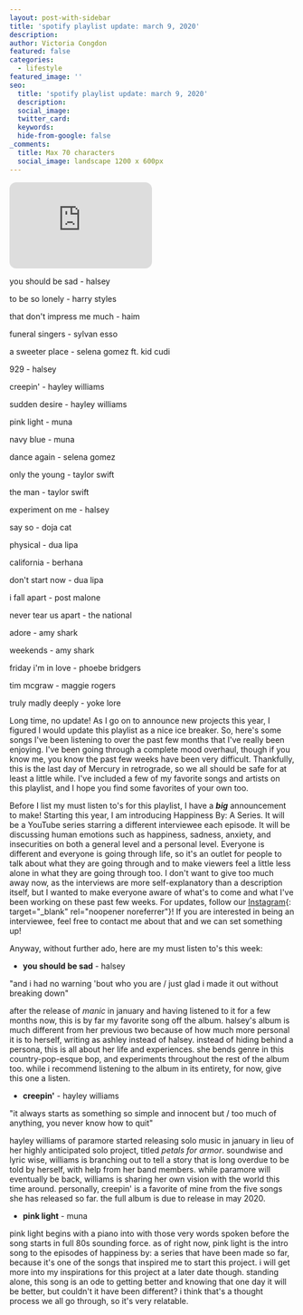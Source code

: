 ```yaml
---
layout: post-with-sidebar
title: 'spotify playlist update: march 9, 2020'
description:
author: Victoria Congdon
featured: false
categories:
  - lifestyle
featured_image: ''
seo:
  title: 'spotify playlist update: march 9, 2020'
  description:
  social_image:
  twitter_card:
  keywords:
  hide-from-google: false
_comments:
  title: Max 70 characters
  social_image: landscape 1200 x 600px
---
```

<div class="cms-embed" data-cms-embed="PGlmcmFtZSBzdHlsZT0iYm9yZGVyLXJhZGl1czoxMnB4OyIgc3JjPSJodHRwczovL29wZW4uc3BvdGlmeS5jb20vZW1iZWQvcGxheWxpc3QvM2l1R0NSa2N4MFVDZmF4djVtU2FSQz91dG1fc291cmNlPWdlbmVyYXRvciIgd2lkdGg9IjUwJSIgaGVpZ2h0PSIxNTIiIGZyYW1lYm9yZGVyPSIwIiBhbGxvd2Z1bGxzY3JlZW4gYWxsb3c9ImF1dG9wbGF5OyBjbGlwYm9hcmQtd3JpdGU7IGVuY3J5cHRlZC1tZWRpYTsgZnVsbHNjcmVlbjsgcGljdHVyZS1pbi1waWN0dXJlIiBsb2FkaW5nPSJsYXp5Ij48L2lmcmFtZT4="><iframe style="border-radius:12px;" src="https://open.spotify.com/embed/playlist/3iuGCRkcx0UCfaxv5mSaRC?utm_source=generator" width="50%" height="152" frameborder="0" allowfullscreen="" allow="autoplay; clipboard-write; encrypted-media; fullscreen; picture-in-picture" loading="lazy"></iframe></div>

you should be sad - halsey

to be so lonely - harry styles

that don't impress me much - haim

funeral singers - sylvan esso

a sweeter place - selena gomez ft. kid cudi

929 - halsey

creepin' - hayley williams

sudden desire - hayley williams

pink light - muna

navy blue - muna

dance again - selena gomez

only the young - taylor swift

the man - taylor swift

experiment on me - halsey

say so - doja cat

physical - dua lipa

california - berhana

don't start now - dua lipa

i fall apart - post malone

never tear us apart - the national

adore - amy shark

weekends - amy shark

friday i'm in love - phoebe bridgers

tim mcgraw - maggie rogers

truly madly deeply - yoke lore

Long time, no update! As I go on to announce new projects this year, I figured I would update this playlist as a nice ice breaker. So, here's some songs I've been listening to over the past few months that I've really been enjoying. I've been going through a complete mood overhaul, though if you know me, you know the past few weeks have been very difficult. Thankfully, this is the last day of Mercury in retrograde, so we all should be safe for at least a little while. I've included a few of my favorite songs and artists on this playlist, and I hope you find some favorites of your own too.

Before I list my must listen to's for this playlist, I have a ***big*** announcement to make! Starting this year, I am introducing Happiness By: A Series. It will be a YouTube series starring a different interviewee each episode. It will be discussing human emotions such as happiness, sadness, anxiety, and insecurities on both a general level and a personal level. Everyone is different and everyone is going through life, so it's an outlet for people to talk about what they are going through and to make viewers feel a little less alone in what they are going through too. I don't want to give too much away now, as the interviews are more self-explanatory than a description itself, but I wanted to make everyone aware of what's to come and what I've been working on these past few weeks. For updates, follow our [<u>Instagram</u>](https://www.instagram.com/theinbetween_blog/){: target="_blank" rel="noopener noreferrer"}! If you are interested in being an interviewee, feel free to contact me about that and we can set something up!

Anyway, without further ado, here are my must listen to's this week:

* **you should be sad** \- halsey

"and i had no warning 'bout who you are / just glad i made it out without breaking down"

after the release of *manic* in january and having listened to it for a few months now, this is by far my favorite song off the album. halsey's album is much different from her previous two because of how much more personal it is to herself, writing as ashley instead of halsey. instead of hiding behind a persona, this is all about her life and experiences. she bends genre in this country-pop-esque bop, and experiments throughout the rest of the album too. while i recommend listening to the album in its entirety, for now, give this one a listen.

* **creepin'** - hayley williams

"it always starts as something so simple and innocent but / too much of anything, you never know how to quit"

hayley williams of paramore started releasing solo music in january in lieu of her highly anticipated solo project, titled *petals for armor*. soundwise and lyric wise, williams is branching out to tell a story that is long overdue to be told by herself, with help from her band members. while paramore will eventually be back, williams is sharing her own vision with the world this time around. personally, creepin' is a favorite of mine from the five songs she has released so far. the full album is due to release in may 2020.

* **pink light** \- muna

pink light begins with a piano into with those very words spoken before the song starts in full 80s sounding force. as of right now, pink light is the intro song to the episodes of happiness by: a series that have been made so far, because it's one of the songs that inspired me to start this project. i will get more into my inspirations for this project at a later date though. standing alone, this song is an ode to getting better and knowing that one day it will be better, but couldn't it have been different? i think that's a thought process we all go through, so it's very relatable.